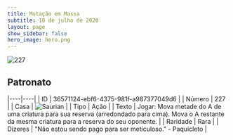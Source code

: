 ```yaml
---
title: Mutação em Massa
subtitle: 10 de julho de 2020
layout: page
show_sidebar: false
hero_image: hero.png
---
```


![227](https://cdn.keyforgegame.com/media/card_front/pt/479_227_R9FVMC5QM2J4_pt.png)

## Patronato

|----|----|
| ID | 36571124-ebf6-4375-981f-a987377049d6 |
| Número | 227 |
| Casa | ![Saurian](https://archonarcana.com/images/thumb/9/9e/Saurian_P.png/22px-Saurian_P.png "Sauro") |
| Tipo | Ação |
| Texto | Jogar: Mova metade do A de uma criatura para sua reserva (arredondado para cima). Mova o A restante da mesma criatura para a reserva do seu oponente. |
| Raridade | Rara |
| Dizeres | "Não estou sendo pago para ser meticuloso."  - Paquicleto |
